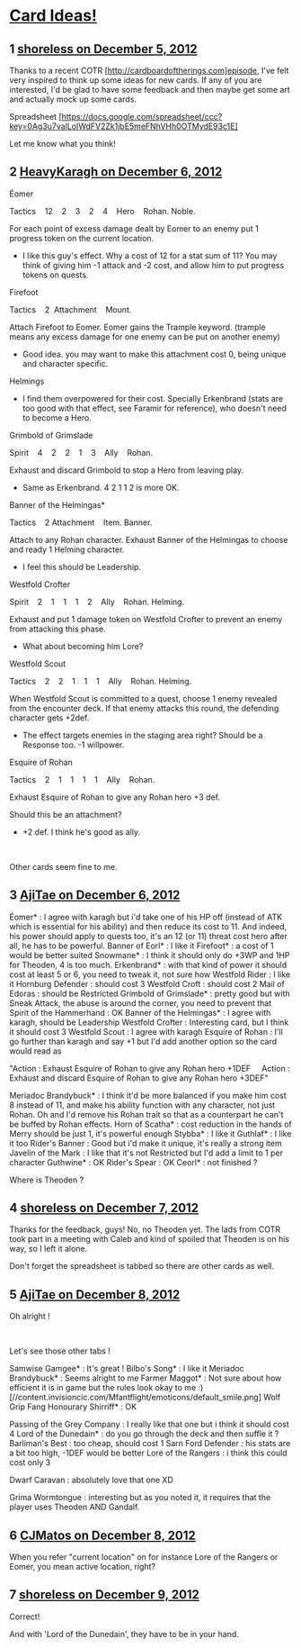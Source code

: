 # [Card Ideas!](https://community.fantasyflightgames.com/topic/75159-card-ideas/)

## 1 [shoreless on December 5, 2012](https://community.fantasyflightgames.com/topic/75159-card-ideas/?do=findComment&comment=730758)

Thanks to a recent COTR [http://cardboardoftherings.com]episode, I've felt very inspired to think up some ideas for new cards. If any of you are interested, I'd be glad to have some feedback and then maybe get some art and actually mock up some cards.

Spreadsheet [https://docs.google.com/spreadsheet/ccc?key=0Ag3u7valLoIWdFV2Zk1jbE5meFNhVHh0OTMydE93c1E]

Let me know what you think!

## 2 [HeavyKaragh on December 6, 2012](https://community.fantasyflightgames.com/topic/75159-card-ideas/?do=findComment&comment=730848)

Éomer

Tactics    12    2    3    2    4    Hero    Rohan. Noble.

For each point of excess damage dealt by Eomer to an enemy put 1 progress token on the current location.

 * I like this guy's effect. Why a cost of 12 for a stat sum of 11? You may think of giving him -1 attack and -2 cost, and allow him to put progress tokens on quests.

Firefoot

Tactics    2  Attachment    Mount.    

Attach Firefoot to Eomer. Eomer gains the Trample keyword. (trample means any excess damage for one enemy can be put on another enemy)

 * Good idea. you may want to make this attachment cost 0, being unique and character specific.

Helmings

 * I find them overpowered for their cost. Specially Erkenbrand (stats are too good with that effect, see Faramir for reference), who doesn't need to become a Hero.

Grimbold of Grimslade

Spirit    4    2    2    1    3    Ally    Rohan.

Exhaust and discard Grimbold to stop a Hero from leaving play.

 * Same as Erkenbrand. 4 2 1 1 2 is more OK.

Banner of the Helmingas*

Tactics    2 Attachment    Item. Banner.    

Attach to any Rohan character. Exhaust Banner of the Helmingas to choose and ready 1 Helming character.

 * I feel this should be Leadership.

Westfold Crofter    

Spirit    2    1    1    1    2    Ally    Rohan. Helming.    

Exhaust and put 1 damage token on Westfold Crofter to prevent an enemy from attacking this phase.

 * What about becoming him Lore?

Westfold Scout    

Tactics    2    2    1    1    1    Ally    Rohan. Helming.    

When Westfold Scout is committed to a quest, choose 1 enemy revealed from the encounter deck. If that enemy attacks this round, the defending character gets +2def.

 * The effect targets enemies in the staging area right? Should be a Response too. -1 willpower.

Esquire of Rohan    

Tactics    2    1    1    1    1    Ally    Rohan.    

Exhaust Esquire of Rohan to give any Rohan hero +3 def.        

Should this be an attachment?                                                      

 * +2 def. I think he's good as ally.

 

Other cards seem fine to me.

## 3 [AjiTae on December 6, 2012](https://community.fantasyflightgames.com/topic/75159-card-ideas/?do=findComment&comment=730860)

Éomer* : I agree with karagh but i'd take one of his HP off (instead of ATK which is essential for his ability) and then reduce its cost to 11. And indeed, his power should apply to quests too, it's an 12 (or 11) threat cost hero after all, he has to be powerful.
Banner of Eorl* : I like it
Firefoot* : a cost of 1 would be better suited
Snowmane* : I think it should only do +3WP and 1HP for Theoden, 4 is too much.
Erkenbrand* : with that kind of power it should cost at least 5 or 6, you need to tweak it, not sure how
Westfold Rider : I like it
Hornburg Defender : should cost 3
Westfold Croft : should cost 2
Mail of Edoras : should be Restricted
Grimbold of Grimslade* : pretty good but with Sneak Attack, the abuse is around the corner, you need to prevent that
Spirit of the Hammerhand : OK
Banner of the Helmingas* : I agree with karagh, should be Leadership
Westfold Crofter : Interesting card, but I think it should cost 3
Westfold Scout : I agree with karagh
Esquire of Rohan : I'll go further than karagh and say +1 but I'd add another option so the card would read as

"Action : Exhaust Esquire of Rohan to give any Rohan hero +1DEF    
Action : Exhaust and discard Esquire of Rohan to give any Rohan hero +3DEF"

Meriadoc Brandybuck* : I think it'd be more balanced if you make him cost 8 instead of 11, and make his ability function with any character, not just Rohan. Oh and I'd remove his Rohan trait so that as a counterpart he can't be buffed by Rohan effects.
Horn of Scatha* : cost reduction in the hands of Merry should be just 1, it's powerful enough
Stybba* : I like it
Guthlaf* : I like it too
Rider's Banner : Good but i'd make it unique, it's really a strong item
Javelin of the Mark : I like that it's not Restricted but I'd add a limit to 1 per character
Guthwine* : OK
Rider's Spear : OK
Ceorl* : not finished ?

Where is Theoden ?

## 4 [shoreless on December 7, 2012](https://community.fantasyflightgames.com/topic/75159-card-ideas/?do=findComment&comment=731441)

Thanks for the feedback, guys! No, no Theoden yet. The lads from COTR took part in a meeting with Caleb and kind of spoiled that Theoden is on his way, so I left it alone.

Don't forget the spreadsheet is tabbed so there are other cards as well.

## 5 [AjiTae on December 8, 2012](https://community.fantasyflightgames.com/topic/75159-card-ideas/?do=findComment&comment=731512)

Oh alright !

 

Let's see those other tabs !

Samwise Gamgee* : It's great !
Bilbo's Song* : I like it
Meriadoc Brandybuck* : Seems alright to me
Farmer Maggot* : Not sure about how efficient it is in game but the rules look okay to me :) [//content.invisioncic.com/Mfantflight/emoticons/default_smile.png]
Wolf
Grip
Fang
Honourary Shirriff* : OK

Passing of the Grey Company : I really like that one but i think it should cost 4
Lord of the Dunedain* : do you go through the deck and then suffle it ?
Barliman's Best : too cheap, should cost 1
Sarn Ford Defender : his stats are a bit too high, -1DEF would be better
Lore of the Rangers : i think this could cost only 3

Dwarf Caravan : absolutely love that one XD

Grima Wormtongue : interesting but as you noted it, it requires that the player uses Theoden AND Gandalf.

## 6 [CJMatos on December 8, 2012](https://community.fantasyflightgames.com/topic/75159-card-ideas/?do=findComment&comment=731515)

When you refer "current location" on for instance Lore of the Rangers or Eomer, you mean active location, right?

## 7 [shoreless on December 9, 2012](https://community.fantasyflightgames.com/topic/75159-card-ideas/?do=findComment&comment=731899)

Correct!


And with 'Lord of the Dunedain', they have to be in your hand.

